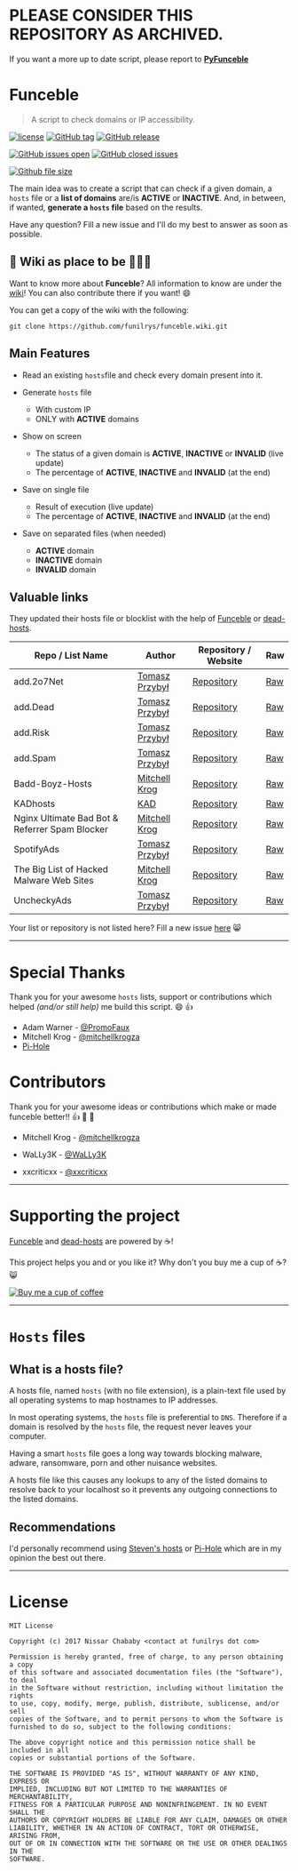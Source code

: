 # PLEASE CONSIDER THIS REPOSITORY AS ARCHIVED.
If you want a more up to date script, please report to **[PyFunceble](https://github.com/funilrys/PyFunceble)**

# Funceble

> A script to check domains or IP accessibility.

[![license](https://img.shields.io/github/license/funilrys/funceble.svg)](https://github.com/funilrys/funceble/blob/master/LICENSE) [![GitHub tag](https://img.shields.io/github/tag/funilrys/funceble.svg)](https://github.com/funilrys/funceble/tags) [![GitHub release](https://img.shields.io/github/release/funilrys/funceble.svg)](https://github.com/funilrys/funceble/releases/latest)

[![GitHub issues open](https://img.shields.io/github/issues/funilrys/funceble.svg)]() [![GitHub closed issues](https://img.shields.io/github/issues-closed/funilrys/funceble.svg)](https://github.com/funilrys/)

[![Github file size](https://img.shields.io/github/size/funilrys/funceble/funceble.svg)](https://github.com/funilrys/funceble/blob/master/funceble)

The main idea was to create a script that can check if a given domain, a `hosts` file or a **list of domains** are/is **ACTIVE** or **INACTIVE**. And, in between, if wanted, **generate a `hosts` file** based on the results.

Have any question? Fill a new issue and I'll do my best to answer as soon as possible.

## :book: Wiki as place to be :star2::star2::star2:

Want to know more about **Funceble**? All information to know are under the [wiki](https://github.com/funilrys/funceble/wiki)! You can also contribute there if you want! :smile:

You can get a copy of the wiki with the following:

```shell
git clone https://github.com/funilrys/funceble.wiki.git
```

## Main Features

- Read an existing `hosts`file and check every domain present into it.
- Generate `hosts` file

  - With custom IP
  - ONLY with **ACTIVE** domains

- Show on screen

  - The status of a given domain is **ACTIVE**, **INACTIVE** or **INVALID** (live update)
  - The percentage of **ACTIVE**, **INACTIVE** and **INVALID** (at the end)

- Save on single file

  - Result of execution (live update)
  - The percentage of **ACTIVE**, **INACTIVE** and **INVALID** (at the end)

- Save on separated files (when needed)

  - **ACTIVE** domain
  - **INACTIVE** domain
  - **INVALID** domain

## Valuable links

They updated their hosts file or blocklist with the help of [Funceble](https://github.com/funilrys/funceble/) or [dead-hosts](https://github.com/funilrys/dead-hosts).

Repo / List Name                               | Author                                             | Repository / Website                                                                       | Raw
---------------------------------------------- | -------------------------------------------------- | ------------------------------------------------------------------------------------------ | ---------------------------------------------------------------------------------------------------------------------------------------------
add.2o7Net                                     | [Tomasz Przybył](https://github.com/FadeMind)      | [Repository](https://github.com/FadeMind/hosts.extras/tree/master/add.2o7Net)              | [Raw](https://raw.githubusercontent.com/FadeMind/hosts.extras/master/add.2o7Net/hosts)
add.Dead                                       | [Tomasz Przybył](https://github.com/FadeMind)      | [Repository](https://github.com/FadeMind/hosts.extras/tree/master/add.Dead)                | [Raw](https://raw.githubusercontent.com/FadeMind/hosts.extras/master/add.Dead/hosts)
add.Risk                                       | [Tomasz Przybył](https://github.com/FadeMind)      | [Repository](https://github.com/FadeMind/hosts.extras/tree/master/add.Risk)                | [Raw](https://raw.githubusercontent.com/FadeMind/hosts.extras/master/add.Risk/hosts)
add.Spam                                       | [Tomasz Przybył](https://github.com/FadeMind)      | [Repository](https://github.com/FadeMind/hosts.extras/tree/master/add.Spam)                | [Raw](https://raw.githubusercontent.com/FadeMind/hosts.extras/master/add.Spam/hosts)
Badd-Boyz-Hosts                                | [Mitchell Krog](https://github.com/mitchellkrogza) | [Repository](https://github.com/mitchellkrogza/Badd-Boyz-Hosts)                            | [Raw](https://raw.githubusercontent.com/mitchellkrogza/Badd-Boyz-Hosts/master/PULL_REQUESTS/domains.txt)
KADhosts                                       | [KAD](https://github.com/azet12)                   | [Repository](https://github.com/azet12/KADhosts)                                           | [Raw](https://raw.githubusercontent.com/azet12/KADhosts/master/KADhosts.txt)
Nginx Ultimate Bad Bot & Referrer Spam Blocker | [Mitchell Krog](https://github.com/mitchellkrogza) | [Repository](https://github.com/mitchellkrogza/nginx-ultimate-bad-bot-blocker/)            | [Raw](https://raw.githubusercontent.com/mitchellkrogza/nginx-ultimate-bad-bot-blocker/master/_generator_lists/bad-referrers.list)
SpotifyAds                                     | [Tomasz Przybył](https://github.com/FadeMind)      | [Repository](https://github.com/FadeMind/hosts.extras/tree/master/SpotifyAds)              | [Raw](https://raw.githubusercontent.com/FadeMind/hosts.extras/master/SpotifyAds/hosts)
The Big List of Hacked Malware Web Sites       | [Mitchell Krog](https://github.com/mitchellkrogza) | [Repository](https://github.com//mitchellkrogza/The-Big-List-of-Hacked-Malware-Web-Sites/) | [Raw](https://raw.githubusercontent.com/mitchellkrogza/The-Big-List-of-Hacked-Malware-Web-Sites/master/.dev-tools/_strip_domains/domains.txt)
UncheckyAds                                    | [Tomasz Przybył](https://github.com/FadeMind)      | [Repository](https://github.com/FadeMind/hosts.extras/tree/master/UncheckyAds)             | [Raw](https://raw.githubusercontent.com/FadeMind/hosts.extras/master/UncheckyAds/hosts)

Your list or repository is not listed here? Fill a new issue [here](https://github.com/funilrys/funceble/issues/new?title=Please%20add%20my%20list%20or%20repository%20to%20the%20valuable%20links) :smile_cat:

--------------------------------------------------------------------------------

# Special Thanks

Thank you for your awesome `hosts` lists, support or contributions which helped _(and/or still help)_ me build this script. :smile: :+1:

- Adam Warner - [@PromoFaux](https://github.com/PromoFaux)
- Mitchell Krog - [@mitchellkrogza](https://github.com/mitchellkrogza)
- [Pi-Hole](https://github.com/pi-hole/pi-hole)

# Contributors

Thank you for your awesome ideas or contributions which make or made funceble better!! :+1: :100: :1st_place_medal:

- Mitchell Krog - [@mitchellkrogza](https://github.com/mitchellkrogza)

- WaLLy3K - [@WaLLy3K](https://github.com/WaLLy3K)

- xxcriticxx - [@xxcriticxx](https://github.com/xxcriticxx)

--------------------------------------------------------------------------------

# Supporting the project

[Funceble](https://github.com/funilrys/funceble) and [dead-hosts](https://github.com/funilrys/dead-hosts) are powered by :coffee:!

This project helps you and or you like it? Why don't you buy me a cup of :coffee:? :smile_cat:

[![Buy me a cup of coffee](https://img.shields.io/badge/Buy%20-me%20a%20cup%20of%20%E2%98%95-blue.svg)](https://www.paypal.me/funilrys/)

--------------------------------------------------------------------------------

# `Hosts` files

## What is a hosts file?

A hosts file, named `hosts` (with no file extension), is a plain-text file used by all operating systems to map hostnames to IP addresses.

In most operating systems, the `hosts` file is preferential to `DNS`. Therefore if a domain is resolved by the `hosts` file, the request never leaves your computer.

Having a smart `hosts` file goes a long way towards blocking malware, adware, ransomware, porn and other nuisance websites.

A hosts file like this causes any lookups to any of the listed domains to resolve back to your localhost so it prevents any outgoing connections to the listed domains.

## Recommendations

I'd personally recommend using [Steven's hosts](https://github.com/StevenBlack/hosts) or [Pi-Hole](https://github.com/pi-hole/pi-hole) which are in my opinion the best out there.

--------------------------------------------------------------------------------

# License

```
MIT License

Copyright (c) 2017 Nissar Chababy <contact at funilrys dot com>

Permission is hereby granted, free of charge, to any person obtaining a copy
of this software and associated documentation files (the "Software"), to deal
in the Software without restriction, including without limitation the rights
to use, copy, modify, merge, publish, distribute, sublicense, and/or sell
copies of the Software, and to permit persons to whom the Software is
furnished to do so, subject to the following conditions:

The above copyright notice and this permission notice shall be included in all
copies or substantial portions of the Software.

THE SOFTWARE IS PROVIDED "AS IS", WITHOUT WARRANTY OF ANY KIND, EXPRESS OR
IMPLIED, INCLUDING BUT NOT LIMITED TO THE WARRANTIES OF MERCHANTABILITY,
FITNESS FOR A PARTICULAR PURPOSE AND NONINFRINGEMENT. IN NO EVENT SHALL THE
AUTHORS OR COPYRIGHT HOLDERS BE LIABLE FOR ANY CLAIM, DAMAGES OR OTHER
LIABILITY, WHETHER IN AN ACTION OF CONTRACT, TORT OR OTHERWISE, ARISING FROM,
OUT OF OR IN CONNECTION WITH THE SOFTWARE OR THE USE OR OTHER DEALINGS IN THE
SOFTWARE.
```
